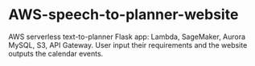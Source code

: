 # AWS-speech-to-planner-website
AWS serverless text-to-planner Flask app: Lambda, SageMaker, Aurora MySQL, S3, API Gateway. User input their requirements and the website outputs the calendar events.
